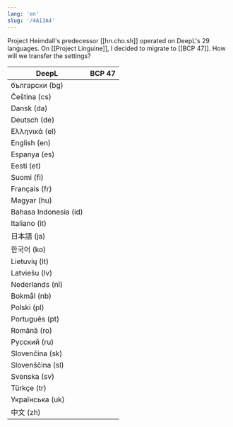 ```yaml
---
lang: 'en'
slug: '/4A13A4'
---
```


Project Heimdall's predecessor [[hn.cho.sh]] operated on DeepL's 29 languages. On [[Project Linguine]], I decided to migrate to [[BCP 47]]. How will we transfer the settings?

| DeepL                 | BCP 47 |
| --------------------- | ------ |
| български (bg)        |        |
| Čeština (cs)          |        |
| Dansk (da)            |        |
| Deutsch (de)          |        |
| Ελληνικά (el)         |        |
| English (en)          |        |
| Espanya (es)          |        |
| Eesti (et)            |        |
| Suomi (fi)            |        |
| Français (fr)         |        |
| Magyar (hu)           |        |
| Bahasa Indonesia (id) |        |
| Italiano (it)         |        |
| 日本語 (ja)           |        |
| 한국어 (ko)           |        |
| Lietuvių (lt)         |        |
| Latviešu (lv)         |        |
| Nederlands (nl)       |        |
| Bokmål (nb)           |        |
| Polski (pl)           |        |
| Português (pt)        |        |
| Română (ro)           |        |
| Русский (ru)          |        |
| Slovenčina (sk)       |        |
| Slovenščina (sl)      |        |
| Svenska (sv)          |        |
| Türkçe (tr)           |        |
| Українська (uk)       |        |
| 中文 (zh)             |        |
